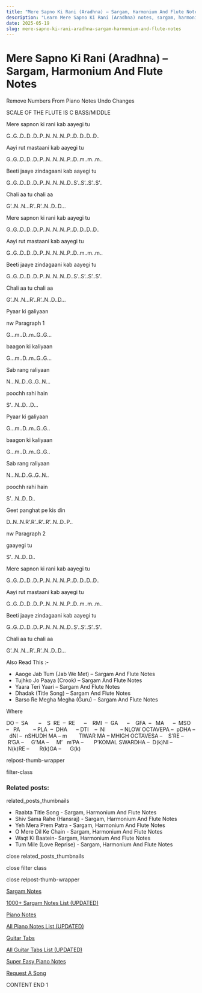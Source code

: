 ```yaml
---
title: "Mere Sapno Ki Rani (Aradhna) – Sargam, Harmonium And Flute Notes"
description: "Learn Mere Sapno Ki Rani (Aradhna) notes, sargam, harmonium notations and flute notes. Easy step-by-step tutorial for beginners."
date: 2025-05-19
slug: mere-sapno-ki-rani-aradhna-sargam-harmonium-and-flute-notes
---
```


# Mere Sapno Ki Rani (Aradhna) – Sargam, Harmonium And Flute Notes

Remove Numbers From Piano Notes
Undo Changes

SCALE OF THE FLUTE IS C BASS/MIDDLE

Mere sapnon ki rani kab aayegi tu

G..G..D..D..D..P..N..N..N..P..D..D..D..D..

Aayi rut mastaani kab aayegi tu

G..G..D..D..D..P..N..N..N..P..D..m..m..m..

Beeti jaaye zindagaani kab aayegi tu

G..G..D..D..D..P..N..N..N..D..S’..S’..S’..S’..

Chali aa tu chali aa

G’..N..N…R’..R’..N..D..D…

Mere sapnon ki rani kab aayegi tu

G..G..D..D..D..P..N..N..N..P..D..D..D..D..

Aayi rut mastaani kab aayegi tu

G..G..D..D..D..P..N..N..N..P..D..m..m..m..

Beeti jaaye zindagaani kab aayegi tu

G..G..D..D..D..P..N..N..N..D..S’..S’..S’..S’..

Chali aa tu chali aa

G’..N..N…R’..R’..N..D..D…

Pyaar ki galiyaan

nw Paragraph 1

G…m..D..m..G..G…

baagon ki kaliyaan

G…m..D..m..G..G…

Sab rang raliyaan

N…N..D..G..G..N…

poochh rahi hain

S’…N..D…D…

Pyaar ki galiyaan

G…m..D..m..G..G..

baagon ki kaliyaan

G…m..D..m..G..G..

Sab rang raliyaan

N…N..D..G..G..N..

poochh rahi hain

S’…N..D..D..

Geet panghat pe kis din

D..N..N.R’.R’..R’..R’..N..D..P..

nw Paragraph 2

gaayegi tu

S’…N..D..D..

Mere sapnon ki rani kab aayegi tu

G..G..D..D..D..P..N..N..N..P..D..D..D..D..

Aayi rut mastaani kab aayegi tu

G..G..D..D..D..P..N..N..N..P..D..m..m..m..

Beeti jaaye zindagaani kab aayegi tu

G..G..D..D..D..P..N..N..N..D..S’..S’..S’..S’..

Chali aa tu chali aa

G’..N..N…R’..R’..N..D..D…

Also Read This :-

* Aaoge Jab Tum (Jab We Met) – Sargam And Flute Notes
* Tujhko Jo Paaya (Crook) – Sargam And Flute Notes
* Yaara Teri Yaari – Sargam And Flute Notes
* Dhadak (Title Song) – Sargam And Flute Notes
* Barso Re Megha Megha (Guru) – Sargam And Flute Notes

Where

DO –  SA       –    S  RE  –  RE      –    RMI  –  GA      –    GFA  –   MA      –  MSO  –   PA         – PLA  –  DHA      – DTI    –  NI          – NLOW OCTAVEPA –  pDHA –  dNI –  nSHUDH MA – m        TIWAR MA – MHIGH OCTAVESA –    S’RE –     R’GA –     G’MA –     M’   m’PA –       P’KOMAL SWARDHA –  D(k)NI –       N(k)RE –       R(k)GA –      G(k)

relpost-thumb-wrapper

filter-class

### Related posts:

related_posts_thumbnails

* Raabta Title Song - Sargam, Harmonium And Flute Notes
* Shiv Sama Rahe (Hansraj) - Sargam, Harmonium And Flute Notes
* Yeh Mera Prem Patra - Sargam, Harmonium And Flute Notes
* O Mere Dil Ke Chain - Sargam, Harmonium And Flute Notes
* Waqt Ki Baatein- Sargam, Harmonium And Flute Notes
* Tum Mile (Love Reprise) - Sargam, Harmonium And Flute Notes

close related_posts_thumbnails

close filter class

close relpost-thumb-wrapper

[Sargam Notes](/sargam-notes.html)

[1000+ Sargam Notes List (UPDATED)](/all-songs-list-sargam-notes.html)

[Piano Notes](/piano-notes.html)

[All Piano Notes List (UPDATED)](/all-songs-list-piano-notes.html)

[Guitar Tabs](/guitar-tabs.html)

[All Guitar Tabs List (UPDATED)](/all-songs-list-guitar-tabs.html)

[Super Easy Piano Notes](https://studywall.in/)

[Request A Song](/request-a-song.html)

CONTENT END 1

